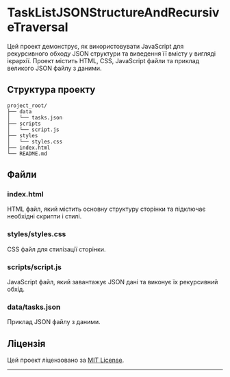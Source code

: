 # TaskListJSONStructureAndRecursiveTraversal

Цей проект демонструє, як використовувати JavaScript для рекурсивного обходу JSON структури та виведення її вмісту у вигляді ієрархії. Проект містить HTML, CSS, JavaScript файли та приклад великого JSON файлу з даними.

## Структура проекту

```
project_root/
├── data
│   └── tasks.json
├── scripts
│   └── script.js
├── styles
│   └── styles.css
├── index.html
└── README.md
```

## Файли

### index.html
HTML файл, який містить основну структуру сторінки та підключає необхідні скрипти і стилі.

### styles/styles.css
CSS файл для стилізації сторінки.

### scripts/script.js
JavaScript файл, який завантажує JSON дані та виконує їх рекурсивний обхід.

### data/tasks.json
Приклад JSON файлу з даними.

## Ліцензія

Цей проект ліцензовано за [MIT License](LICENSE).

---
